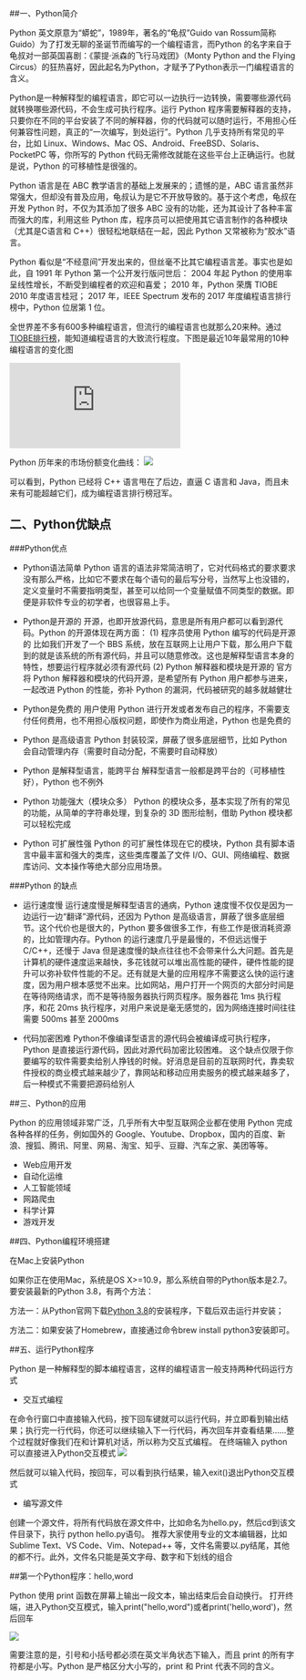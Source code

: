 
##一、Python简介

Python 英文原意为“蟒蛇”，1989年，著名的“龟叔”Guido van Rossum简称 Guido）为了打发无聊的圣诞节而编写的一个编程语言，而Python 的名字来自于龟叔对一部英国喜剧：《蒙提·派森的飞行马戏团》（Monty Python and the Flying Circus）的狂热喜好，因此起名为Python，才赋予了Python表示一门编程语言的含义。

Python是一种解释型的编程语言，即它可以一边执行一边转换，需要哪些源代码就转换哪些源代码，不会生成可执行程序。运行 Python 程序需要解释器的支持，只要你在不同的平台安装了不同的解释器，你的代码就可以随时运行，不用担心任何兼容性问题，真正的“一次编写，到处运行”。Python 几乎支持所有常见的平台，比如 Linux、Windows、Mac OS、Android、FreeBSD、Solaris、PocketPC 等，你所写的 Python 代码无需修改就能在这些平台上正确运行。也就是说，Python 的可移植性是很强的。

Python 语言是在 ABC 教学语言的基础上发展来的；遗憾的是，ABC 语言虽然非常强大，但却没有普及应用，龟叔认为是它不开放导致的。基于这个考虑，龟叔在开发 Python 时，不仅为其添加了很多 ABC 没有的功能，还为其设计了各种丰富而强大的库，利用这些 Python 库，程序员可以把使用其它语言制作的各种模块（尤其是C语言和 C++）很轻松地联结在一起，因此 Python 又常被称为“胶水”语言。

Python 看似是“不经意间”开发出来的，但丝毫不比其它编程语言差。事实也是如此，自 1991 年 Python 第一个公开发行版问世后：
2004 年起 Python 的使用率呈线性增长，不断受到编程者的欢迎和喜爱；
2010 年，Python 荣膺 TIOBE 2010 年度语言桂冠；
2017 年，IEEE Spectrum 发布的 2017 年度编程语言排行榜中，Python 位居第 1 位。

全世界差不多有600多种编程语言，但流行的编程语言也就那么20来种。通过[TIOBE排行榜](https://www.tiobe.com/tiobe-index/ "TIOBE排行榜")，能知道编程语言的大致流行程度。下图是最近10年最常用的10种编程语言的变化图

![](https://note.youdao.com/ynoteshare1/index.html?id=cf05ddfc0f5c8e54a568646b357047bb&type=note)

Python 历年来的市场份额变化曲线：
![](http://note.youdao.com/s/WVZC253R)

可以看到，Python 已经将 C++ 语言甩在了后边，直逼 C 语言和 Java，而且未来有可能超越它们，成为编程语言排行榜冠军。

## 二、Python优缺点
###Python优点
- Python语法简单
Python 语言的语法非常简洁明了，它对代码格式的要求要求没有那么严格，比如它不要求在每个语句的最后写分号，当然写上也没错的，定义变量时不需要指明类型，甚至可以给同一个变量赋值不同类型的数据。即便是非软件专业的初学者，也很容易上手。

- Python是开源的
开源，也即开放源代码，意思是所有用户都可以看到源代码。Python 的开源体现在两方面：
(1) 程序员使用 Python 编写的代码是开源的
    比如我们开发了一个 BBS 系统，放在互联网上让用户下载，那么用户下载到的就是该系统的所有源代码，并且可以随意修改。这也是解释型语言本身的特性，想要运行程序就必须有源代码
(2) Python 解释器和模块是开源的
    官方将 Python 解释器和模块的代码开源，是希望所有 Python 用户都参与进来，一起改进 Python 的性能，弥补 Python 的漏洞，代码被研究的越多就越健壮

- Python是免费的
用户使用 Python 进行开发或者发布自己的程序，不需要支付任何费用，也不用担心版权问题，即使作为商业用途，Python 也是免费的

- Python 是高级语言
Python 封装较深，屏蔽了很多底层细节，比如 Python 会自动管理内存（需要时自动分配，不需要时自动释放）

- Python 是解释型语言，能跨平台
解释型语言一般都是跨平台的（可移植性好），Python 也不例外

- Python 功能强大（模块众多）
Python 的模块众多，基本实现了所有的常见的功能，从简单的字符串处理，到复杂的 3D 图形绘制，借助 Python 模块都可以轻松完成

- Python 可扩展性强
Python 的可扩展性体现在它的模块，Python 具有脚本语言中最丰富和强大的类库，这些类库覆盖了文件 I/O、GUI、网络编程、数据库访问、文本操作等绝大部分应用场景。

###Python 的缺点

- 运行速度慢
运行速度慢是解释型语言的通病，Python 速度慢不仅仅是因为一边运行一边“翻译”源代码，还因为 Python 是高级语言，屏蔽了很多底层细节。这个代价也是很大的，Python 要多做很多工作，有些工作是很消耗资源的，比如管理内存。Python 的运行速度几乎是最慢的，不但远远慢于 C/C++，还慢于 Java
但是速度慢的缺点往往也不会带来什么大问题。首先是计算机的硬件速度运来越快，多花钱就可以堆出高性能的硬件，硬件性能的提升可以弥补软件性能的不足。还有就是大量的应用程序不需要这么快的运行速度，因为用户根本感觉不出来。比如网站，用户打开一个网页的大部分时间是在等待网络请求，而不是等待服务器执行网页程序。服务器花 1ms 执行程序，和花 20ms 执行程序，对用户来说是毫无感觉的，因为网络连接时间往往需要 500ms 甚至 2000ms

- 代码加密困难
Python不像编译型语言的源代码会被编译成可执行程序，Python 是直接运行源代码，因此对源代码加密比较困难。
这个缺点仅限于你要编写的软件需要卖给别人挣钱的时候。好消息是目前的互联网时代，靠卖软件授权的商业模式越来越少了，靠网站和移动应用卖服务的模式越来越多了，后一种模式不需要把源码给别人

##三、Python的应用

Python 的应用领域非常广泛，几乎所有大中型互联网企业都在使用 Python 完成各种各样的任务，例如国外的 Google、Youtube、Dropbox，国内的百度、新浪、搜狐、腾讯、阿里、网易、淘宝、知乎、豆瓣、汽车之家、美团等等。
- Web应用开发
- 自动化运维
- 人工智能领域
- 网路爬虫
- 科学计算
- 游戏开发

##四、Python编程环境搭建

在Mac上安装Python

如果你正在使用Mac，系统是OS X>=10.9，那么系统自带的Python版本是2.7。要安装最新的Python 3.8，有两个方法：

方法一：从Python官网下载[Python 3.8](https://www.python.org/downloads/ "Python 3.8")的安装程序，下载后双击运行并安装；

方法二：如果安装了Homebrew，直接通过命令brew install python3安装即可。

##五、运行Python程序

Python 是一种解释型的脚本编程语言，这样的编程语言一般支持两种代码运行方式

-  交互式编程

在命令行窗口中直接输入代码，按下回车键就可以运行代码，并立即看到输出结果；执行完一行代码，你还可以继续输入下一行代码，再次回车并查看结果……整个过程就好像我们在和计算机对话，所以称为交互式编程。
在终端输入 python 可以直接进入Python交互模式
![](http://note.youdao.com/s/FNgHhyq3)

然后就可以输入代码，按回车，可以看到执行结果，输入exit()退出Python交互模式

- 编写源文件

创建一个源文件，将所有代码放在源文件中，比如命名为hello.py，然后cd到该文件目录下，执行 python hello.py语句。
推荐大家使用专业的文本编辑器，比如 Sublime Text、VS Code、Vim、Notepad++ 等，文件名需要以.py结尾，其他的都不行。此外，文件名只能是英文字母、数字和下划线的组合
 

##第一个Python程序：hello,word

Python 使用 print 函数在屏幕上输出一段文本，输出结束后会自动换行。
打开终端，进入Python交互模式，输入print("hello,word")或者print('hello,word')，然后回车

![](http://note.youdao.com/s/HEynXRef)

需要注意的是，引号和小括号都必须在英文半角状态下输入，而且 print 的所有字符都是小写。Python 是严格区分大小写的，print 和 Print 代表不同的含义。











